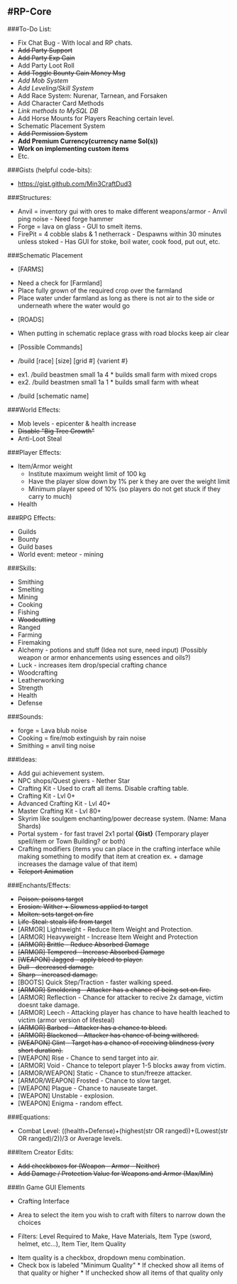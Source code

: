 #RP-Core
---

###To-Do List:
* Fix Chat Bug - With local and RP chats.
* ~~Add Party Support~~ 
* ~~Add Party Exp Gain~~
* Add Party Loot Roll
* ~~Add Toggle Bounty Gain Money Msg~~
* *Add Mob System*
* *Add Leveling/Skill System*
* Add Race System: Nurenar, Tarnean, and Forsaken
* Add Character Card Methods
* *Link methods to MySQL DB*
* Add Horse Mounts for Players Reaching certain level.
* Schematic Placement System
* ~~Add Permission System~~
* **Add Premium Currency(currency name Sol(s))**
* **Work on implementing custom items**
* Etc.

###Gists (helpful code-bits):
* https://gist.github.com/Min3CraftDud3

###Structures:
* Anvil = inventory gui with ores to make different weapons/armor - Anvil ping noise - Need forge hammer
* Forge = lava on glass - GUI to smelt items.
* FirePit = 4 cobble slabs & 1 netherrack - Despawns within 30 minutes unless stoked - Has GUI for stoke, boil water, cook food, put out, etc.
 
###Schematic Placement
* [FARMS]
 - Need a check for [Farmland]
 - Place fully grown of the required crop over the farmland
 - Place water under farmland as long as there is not air to the side or underneath where the water would go
* [ROADS]
 - When putting in schematic replace grass with road blocks keep air clear
* [Possible Commands]
 - /build [race] [size] [grid #] {varient #}
  * ex1. /build beastmen small 1a 4 * builds small farm with mixed crops
  * ex2. /build beastmen small 1a 1 * builds small farm with wheat
 - /build [schematic name]

###World Effects:
* Mob levels - epicenter & health increase
* ~~Disable "Big Tree Growth"~~
* Anti-Loot Steal

###Player Effects:
* Item/Armor weight
  - Institute maximum weight limit of 100 kg
  - Have the player slow down by 1% per k they are over the weight limit
  - Minimum player speed of 10% (so players do not get stuck if they carry to much)
* Health

###RPG Effects:
* Guilds
* Bounty
* Guild bases
* World event: meteor - mining 

###Skills:
* Smithing
* Smelting
* Mining
* Cooking
* Fishing
* ~~Woodcutting~~
* Ranged
* Farming
* Firemaking
* Alchemy - potions and stuff (Idea not sure, need input) (Possibly weapon or armor enhancements using essences and oils?)
* Luck - increases item drop/special crafting chance
* Woodcrafting
* Leatherworking
* Strength
* Health
* Defense

###Sounds:
* forge = Lava blub noise
* Cooking = fire/mob extinguish by rain noise
* Smithing =  anvil ting noise

###Ideas:
* Add gui achievement system.
* NPC shops/Quest givers - Nether Star
* Crafting Kit - Used to craft all items. Disable crafting table.
* Crafting Kit - Lvl 0+
* Advanced Crafting Kit - Lvl 40+
* Master Crafting Kit - Lvl 80+
* Skyrim like soulgem enchanting/power decrease system. (Name: Mana Shards)
* Portal system - for fast travel 2x1 portal **{Gist}** (Temporary player spell/item or Town Building? or both)
* Crafting modifiers (items you can place in the crafting interface while making something to modify that item at creation ex. + damage increases the damage value of that item)
* ~~Teleport Animation~~

###Enchants/Effects:
* ~~Poison: poisons target~~
* ~~Erosion: Wither + Slowness applied to target~~
* ~~Molten: sets target on fire~~
* ~~Life-Steal: steals life from target~~
* [ARMOR] Lightweight - Reduce Item Weight and Protection.
* [ARMOR] Heavyweight - Increase Item Weight and Protection
* ~~[ARMOR] Brittle - Reduce Absorbed Damage~~
* ~~[ARMOR] Tempered - Increase Absorbed Damage~~
* ~~[WEAPON] Jagged - apply bleed to player.~~
* ~~Dull - decreased damage.~~
* ~~Sharp - increased damage.~~
* [BOOTS] Quick Step/Traction - faster walking speed.
* ~~[ARMOR] Smoldering - Attacker has a chance of being set on fire.~~
* [ARMOR] Reflection - Chance for attacker to recive 2x damage, victim doesnt take damage.
* [ARMOR] Leech - Attacking player has chance to have health leached to victim (armor version of lifesteal)
* ~~[ARMOR] Barbed - Attacker has a chance to bleed.~~
* ~~[ARMOR] Blackened - Attacker has chance of being withered.~~
* ~~[WEAPON] Glint - Target has a chance of receiving blindness (very short duration).~~
* [WEAPON] Rise - Chance to send target into air.
* [ARMOR] Void - Chance to teleport player 1-5 blocks away from victim.
* [ARMOR/WEAPON] Static - Chance to stun/freeze attacker.
* [ARMOR/WEAPON] Frosted - Chance to slow target.
* [WEAPON] Plague - Chance to nauseate target.
* [WEAPON] Unstable - explosion. 
* [WEAPON] Enigma - random effect.


###Equations:
* Combat Level: ((health+Defense)+(highest(str OR ranged))+(Lowest(str OR ranged)/2))/3 or Average levels.


###Item Creator Edits:
* ~~Add checkboxes for (Weapon - Armor - Neither)~~
* ~~Add Damage / Protection Value for Weapons and Armor (Max/Min)~~

###In Game GUI Elements
* Crafting Interface
 - Area to select the item you wish to craft with filters to narrow down the choices
  * Filters: Level Required to Make, Have Materials, Item Type (sword, helmet, etc...), Item Tier, Item Quality
   - Item quality is a checkbox, dropdown menu combination.
   - Check box is labeled "Minimum Quality"
    * If checked show all items of that quality or higher
    * If unchecked show all items of that quality only
